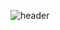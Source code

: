 ![header](https://capsule-render.vercel.app/api?type=cylinder&color=FFB6C1&text=Cyber%20Attack%20and%20Defense%20Simulator&textColor=FFFFFF&fontSize=45)
